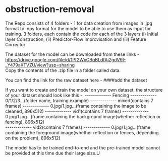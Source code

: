 # obstruction-removal

The Repo consists of 4 folders - 
  1 for data creation from images in .jpg format to .npy format for the model to be able to use them as input for training.
  3 folders, each contain the code for each of the 3 layers (i) Initial layer Construction, (ii) Predictor-Flow Improvisation and (iii) Feature Corrector

The dataset for the model can be downloaded from these links - https://drive.google.com/file/d/1Pf2WxCBqBLdfAi2gdV9I-_Y479aXTVZU/view?usp=sharing   
Copy the contents of the .zip file in a folder called data.

You can find the link for the raw dataset here - ####add the dataset

If you want to create and train the model on your own dataset, the structure of your dataset should look like this - 
&nbsp;------------- Fencing
      ------------- 0/1/2/3...(folder name, training example)
          ------------- mixed(contains 7 frames)
              ------------- 0.jpg/1.jpg...(frame containing the image to be cleaned, 896x512)
          ------------- vid1(contains 7 frames)
              ------------- 0.jpg/1.jpg...(frame containing the background image(whether reflection or fencing), 896x512)         
          ------------- vid2(contains 7 frames)
              ------------- 0.jpg/1.jpg...(frame containing the foreground image(whether reflection or fences, depending on the problem), 896x512)

The model has to be trained end-to-end and the pre-trained model cannot be provided at this time due their large size.U
